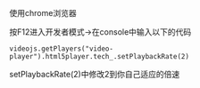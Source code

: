 使用chrome浏览器

按F12进入开发者模式→在console中输入以下的代码
```
videojs.getPlayers("video-player").html5player.tech_.setPlaybackRate(2)
```
setPlaybackRate(2)中修改2到你自己适应的倍速
